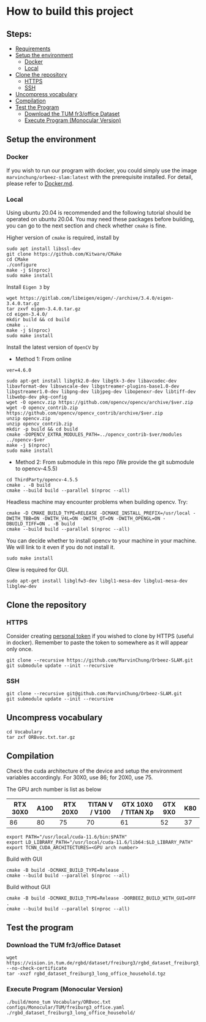 # How to build this project

## Steps:

- [Requirements](#requirements)
- [Setup the environment](#setup-the-environment)
  - [Docker](#docker)
  - [Local](#local)
- [Clone the repository](#clone-the-repository)
  - [HTTPS](#https)
  - [SSH](#ssh)
- [Uncompress vocabulary](#uncompress-vocabulary)
- [Compilation](#compilation)
- [Test the Program](#test-the-program)
  - [Download the TUM fr3/office Dataset](#download-the-tum-fr3office-dataset)
  - [Execute Program (Monocular Version)](#execute-program-monocular-version)

## Setup the environment

### Docker

If you wish to run our program with docker, you could simply use the image `marvinchung/orbeez-slam:latest` with the prerequisite installed. For detail, please refer to [Docker.md](./Docker.md).

### Local

Using ubuntu 20.04 is recommended and the following tutorial should be operated on ubuntu 20.04.
You may need these packages before building, you can go to the next section and check whether `cmake` is fine.

Higher version of `cmake` is required, install by

```
sudo apt install libssl-dev
git clone https://github.com/Kitware/CMake
cd CMake
./configure
make -j $(nproc)
sudo make install
```

Install `Eigen 3` by

```
wget https://gitlab.com/libeigen/eigen/-/archive/3.4.0/eigen-3.4.0.tar.gz
tar zxvf eigen-3.4.0.tar.gz
cd eigen-3.4.0/
mkdir build && cd build
cmake ..
make -j $(nproc)
sudo make install
```

Install the latest version of `OpenCV` by

- Method 1: From online

```
ver=4.6.0

sudo apt-get install libgtk2.0-dev libgtk-3-dev libavcodec-dev libavformat-dev libswscale-dev libgstreamer-plugins-base1.0-dev libgstreamer1.0-dev libpng-dev libjpeg-dev libopenexr-dev libtiff-dev libwebp-dev pkg-config
wget -O opencv.zip https://github.com/opencv/opencv/archive/$ver.zip
wget -O opencv_contrib.zip https://github.com/opencv/opencv_contrib/archive/$ver.zip
unzip opencv.zip
unzip opencv_contrib.zip
mkdir -p build && cd build
cmake -DOPENCV_EXTRA_MODULES_PATH=../opencv_contrib-$ver/modules ../opencv-$ver
make -j $(nproc)
sudo make install
```

- Method 2: From submodule in this repo (We provide the git submodule to opencv-4.5.5)

```
cd ThirdParty/opencv-4.5.5
cmake . -B build
cmake --build build --parallel $(nproc --all)
```

Headless machine may encounter problems when building opencv. Try:

```
cmake -D CMAKE_BUILD_TYPE=RELEASE -DCMAKE_INSTALL_PREFIX=/usr/local -DWITH_TBB=ON -DWITH_V4L=ON -DWITH_QT=ON -DWITH_OPENGL=ON -DBUILD_TIFF=ON . -B build
cmake --build build --parallel $(nproc --all)
```

You can decide whether to install opencv to your machine in your machine. We will link to it even if you do not install it.

```
sudo make install
```

Glew is required for GUI.

```
sudo apt-get install libglfw3-dev libgl1-mesa-dev libglu1-mesa-dev libglew-dev
```

## Clone the repository

### HTTPS

Consider creating [personal token](https://docs.github.com/en/authentication/keeping-your-account-and-data-secure/creating-a-personal-access-token#creating-a-token) if you wished to clone by HTTPS (useful in docker). Remember to paste the token to somewhere as it will appear only once.

```
git clone --recursive https://github.com/MarvinChung/Orbeez-SLAM.git
git submodule update --init --recursive
```

### SSH

```
git clone --recursive git@github.com:MarvinChung/Orbeez-SLAM.git
git submodule update --init --recursive
```

## Uncompress vocabulary

```
cd Vocabulary
tar zxf ORBvoc.txt.tar.gz
```

## Compilation

Check the cuda architecture of the device and setup the environment variables accordingly. For 30X0, use 86; for 20X0, use 75.

The GPU arch number is list as below

| RTX 30X0 | A100 | RTX 20X0 | TITAN V / V100 | GTX 10X0 / TITAN Xp | GTX 9X0 | K80 |
| -------- | ---- | -------- | -------------- | ------------------- | ------- | --- |
| 86       | 80   | 75       | 70             | 61                  | 52      | 37  |

```
export PATH="/usr/local/cuda-11.6/bin:$PATH"
export LD_LIBRARY_PATH="/usr/local/cuda-11.6/lib64:$LD_LIBRARY_PATH"
export TCNN_CUDA_ARCHITECTURES=<GPU arch number>
```

Build with GUI

```
cmake -B build -DCMAKE_BUILD_TYPE=Release .
cmake --build build --parallel $(nproc --all)
```

Build without GUI

```
cmake -B build -DCMAKE_BUILD_TYPE=Release -DORBEEZ_BUILD_WITH_GUI=OFF .
cmake --build build --parallel $(nproc --all)
```

## Test the program

### Download the TUM fr3/office Dataset

```
wget https://vision.in.tum.de/rgbd/dataset/freiburg3/rgbd_dataset_freiburg3_long_office_household.tgz --no-check-certificate
tar -xvzf rgbd_dataset_freiburg3_long_office_household.tgz
```

### Execute Program (Monocular Version)

```
./build/mono_tum Vocabulary/ORBvoc.txt configs/Monocular/TUM/freiburg3_office.yaml ./rgbd_dataset_freiburg3_long_office_household/
```
